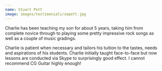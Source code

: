 ```yaml
---
name: Stuart Pett
image: images/testimonials/sepett.jpg
---
```


Charlie has been teaching my son for about 5 years, taking him from complete novice through to playing some pretty impressive rock songs as well as a couple of music gradings.

Charlie is patient when necessary and tailors his tuition to the tastes, needs and aspirations of his students. Charlie initially taught face-to-face but now lessons are conducted via Skype to surprisingly good effect. I cannot recommend CG Guitar highly enough!